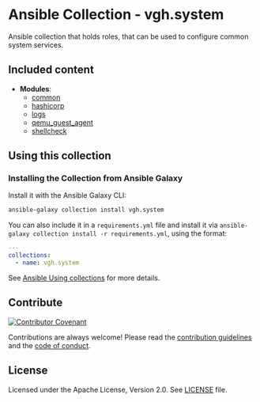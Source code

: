 # Ansible Collection - vgh.system

Ansible collection that holds roles, that can be used to configure common system services.

## Included content

- **Modules**:
  - [common](docs/common.md)
  - [hashicorp](docs/hashicorp.md)
  - [logs](docs/logs.md)
  - [qemu_guest_agent](docs/qemu_guest_agent.md)
  - [shellcheck](docs/shellcheck.md)

## Using this collection

### Installing the Collection from Ansible Galaxy

Install it with the Ansible Galaxy CLI:

```sh
ansible-galaxy collection install vgh.system
```

You can also include it in a `requirements.yml` file and install it via `ansible-galaxy collection install -r requirements.yml`, using the format:

```yaml
---
collections:
  - name: vgh.system
```

See [Ansible Using collections](https://docs.ansible.com/ansible/latest/user_guide/collections_using.html) for more details.

## Contribute

[![Contributor Covenant](https://img.shields.io/badge/Contributor%20Covenant-v2.0%20adopted-ff69b4.svg)](code_of_conduct.md)

Contributions are always welcome! Please read the [contribution guidelines](.github/CONTRIBUTING.md) and the [code of conduct](.github/CODE_OF_CONDUCT.md).

## License

Licensed under the Apache License, Version 2.0.
See [LICENSE](LICENSE) file.
